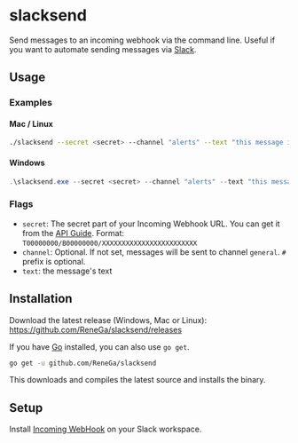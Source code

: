 # slacksend

Send messages to an incoming webhook via the command line.
Useful if you want to automate sending messages via [Slack](https://slack.com).

## Usage

### Examples

#### Mac / Linux

```Bash
./slacksend --secret <secret> --channel "alerts" --text "this message is sent by slacksend."
```

#### Windows

```PowerShell
.\slacksend.exe --secret <secret> --channel "alerts" --text "this message is sent by slacksend."
```

### Flags

- `secret`: The secret part of your Incoming Webhook URL. You can get it from the [API Guide](https://api.slack.com/incoming-webhooks). Format: `T00000000/B00000000/XXXXXXXXXXXXXXXXXXXXXXXX`
- `channel`: Optional. If not set, messages will be sent to channel `general`. `#` prefix is optional.
- `text`: the message's text
## Installation

Download the latest release (Windows, Mac or Linux): https://github.com/ReneGa/slacksend/releases

If you have [Go](https://golang.org/) installed, you can also use `go get`.

```sh
go get -u github.com/ReneGa/slacksend
```

This downloads and compiles the latest source and installs the binary.

## Setup

Install [Incoming WebHook](https://slack.com/apps/A0F7XDUAZ-incoming-webhooks) on your Slack workspace.
